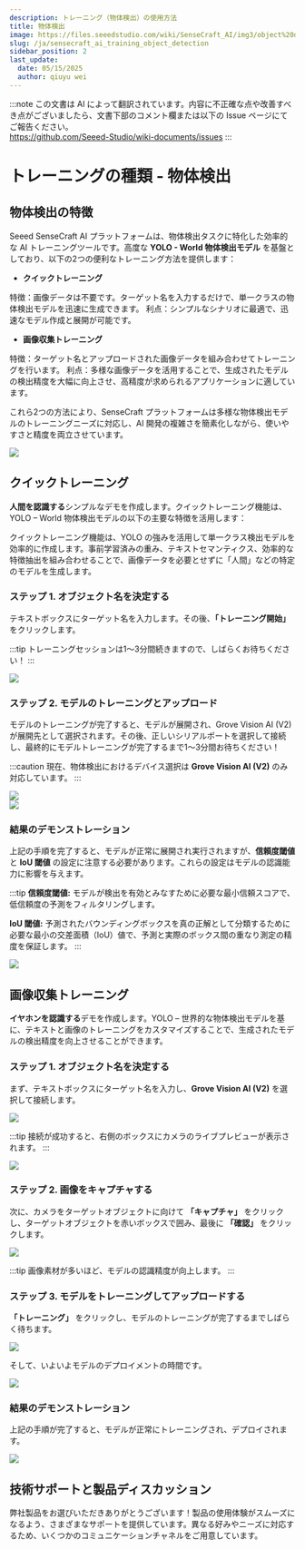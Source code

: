 ```yaml
---
description: トレーニング（物体検出）の使用方法
title: 物体検出
image: https://files.seeedstudio.com/wiki/SenseCraft_AI/img3/object%20detection/1.9.webp
slug: /ja/sensecraft_ai_training_object_detection
sidebar_position: 2
last_update:
  date: 05/15/2025
  author: qiuyu wei
---
```

:::note
この文書は AI によって翻訳されています。内容に不正確な点や改善すべき点がございましたら、文書下部のコメント欄または以下の Issue ページにてご報告ください。  
https://github.com/Seeed-Studio/wiki-documents/issues
:::

# トレーニングの種類 - 物体検出

## 物体検出の特徴

Seeed SenseCraft AI プラットフォームは、物体検出タスクに特化した効率的な AI トレーニングツールです。高度な **YOLO - World 物体検出モデル** を基盤としており、以下の2つの便利なトレーニング方法を提供します：

- **クイックトレーニング**

特徴：画像データは不要です。ターゲット名を入力するだけで、単一クラスの物体検出モデルを迅速に生成できます。
利点：シンプルなシナリオに最適で、迅速なモデル作成と展開が可能です。

- **画像収集トレーニング**

特徴：ターゲット名とアップロードされた画像データを組み合わせてトレーニングを行います。
利点：多様な画像データを活用することで、生成されたモデルの検出精度を大幅に向上させ、高精度が求められるアプリケーションに適しています。

これら2つの方法により、SenseCraft プラットフォームは多様な物体検出モデルのトレーニングニーズに対応し、AI 開発の複雑さを簡素化しながら、使いやすさと精度を両立させています。

<div style={{textAlign:'center'}}><img src="https://files.seeedstudio.com/wiki/SenseCraft_AI/img3/object%20detection/2.0.png" style={{width:750, height:'auto'}}/></div>

## クイックトレーニング

**人間を認識する**シンプルなデモを作成します。クイックトレーニング機能は、YOLO – World 物体検出モデルの以下の主要な特徴を活用します：

クイックトレーニング機能は、YOLO の強みを活用して単一クラス検出モデルを効率的に作成します。事前学習済みの重み、テキストセマンティクス、効率的な特徴抽出を組み合わせることで、画像データを必要とせずに「人間」などの特定のモデルを生成します。

### ステップ 1. オブジェクト名を決定する

テキストボックスにターゲット名を入力します。その後、**「トレーニング開始」** をクリックします。

:::tip
トレーニングセッションは1～3分間続きますので、しばらくお待ちください！
:::

<div style={{textAlign:'center'}}><img src="https://files.seeedstudio.com/wiki/SenseCraft_AI/img3/object%20detection/2.1.png" style={{width:1000, height:'auto'}}/></div>

### ステップ 2. モデルのトレーニングとアップロード

モデルのトレーニングが完了すると、モデルが展開され、Grove Vision AI (V2) が展開先として選択されます。その後、正しいシリアルポートを選択して接続し、最終的にモデルトレーニングが完了するまで1～3分間お待ちください！

:::caution
現在、物体検出におけるデバイス選択は **Grove Vision AI (V2)** のみ対応しています。
:::

<div style={{textAlign:'center'}}><img src="https://files.seeedstudio.com/wiki/SenseCraft_AI/img3/object%20detection/2.2.png" style={{width:1000, height:'auto'}}/></div>

<div style={{textAlign:'center'}}><img src="https://files.seeedstudio.com/wiki/SenseCraft_AI/img3/object%20detection/2.3.png" style={{width:1000, height:'auto'}}/></div>

### 結果のデモンストレーション

上記の手順を完了すると、モデルが正常に展開され実行されますが、**信頼度閾値** と **IoU 閾値** の設定に注意する必要があります。これらの設定はモデルの認識能力に影響を与えます。

:::tip
**信頼度閾値:** モデルが検出を有効とみなすために必要な最小信頼スコアで、低信頼度の予測をフィルタリングします。

**IoU 閾値:** 予測されたバウンディングボックスを真の正解として分類するために必要な最小の交差面積（IoU）値で、予測と実際のボックス間の重なり測定の精度を保証します。
:::

<div style={{textAlign:'center'}}><img src="https://files.seeedstudio.com/wiki/SenseCraft_AI/img3/object%20detection/2.4.png" style={{width:800, height:'auto'}}/></div>

## 画像収集トレーニング

**イヤホンを認識する**デモを作成します。YOLO – 世界的な物体検出モデルを基に、テキストと画像のトレーニングをカスタマイズすることで、生成されたモデルの検出精度を向上させることができます。

### ステップ 1. オブジェクト名を決定する

まず、テキストボックスにターゲット名を入力し、**Grove Vision AI (V2)** を選択して接続します。

<div style={{textAlign:'center'}}><img src="https://files.seeedstudio.com/wiki/SenseCraft_AI/img3/object%20detection/3.2.png" style={{width:1000, height:'auto'}}/></div>

:::tip
接続が成功すると、右側のボックスにカメラのライブプレビューが表示されます。
:::

<div style={{textAlign:'center'}}><img src="https://files.seeedstudio.com/wiki/SenseCraft_AI/img3/object%20detection/3.3.png" style={{width:1000, height:'auto'}}/></div>

### ステップ 2. 画像をキャプチャする

次に、カメラをターゲットオブジェクトに向けて **「キャプチャ」** をクリックし、ターゲットオブジェクトを赤いボックスで囲み、最後に **「確認」** をクリックします。

<div style={{textAlign:'center'}}><img src="https://files.seeedstudio.com/wiki/SenseCraft_AI/img3/object%20detection/3.4.png" style={{width:1000, height:'auto'}}/></div>

:::tip
画像素材が多いほど、モデルの認識精度が向上します。
:::

### ステップ 3. モデルをトレーニングしてアップロードする

**「トレーニング」** をクリックし、モデルのトレーニングが完了するまでしばらく待ちます。

<div style={{textAlign:'center'}}><img src="https://files.seeedstudio.com/wiki/SenseCraft_AI/img3/object%20detection/3.5.png" style={{width:1000, height:'auto'}}/></div>

そして、いよいよモデルのデプロイメントの時間です。

<div style={{textAlign:'center'}}><img src="https://files.seeedstudio.com/wiki/SenseCraft_AI/img3/object%20detection/3.6.png" style={{width:1000, height:'auto'}}/></div>

### 結果のデモンストレーション

上記の手順が完了すると、モデルが正常にトレーニングされ、デプロイされます。

<div style={{textAlign:'center'}}><img src="https://files.seeedstudio.com/wiki/SenseCraft_AI/img3/object%20detection/3.7.gif" style={{width:1000, height:'auto'}}/></div>


## 技術サポートと製品ディスカッション

弊社製品をお選びいただきありがとうございます！製品の使用体験がスムーズになるよう、さまざまなサポートを提供しています。異なる好みやニーズに対応するため、いくつかのコミュニケーションチャネルをご用意しています。

<div class="button_tech_support_container">
<a href="https://forum.seeedstudio.com/" class="button_forum"></a>
<a href="https://www.seeedstudio.com/contacts" class="button_email"></a>
</div>

<div class="button_tech_support_container">
<a href="https://discord.gg/eWkprNDMU7" class="button_discord"></a>
<a href="https://github.com/Seeed-Studio/wiki-documents/discussions/69" class="button_discussion"></a>
</div>